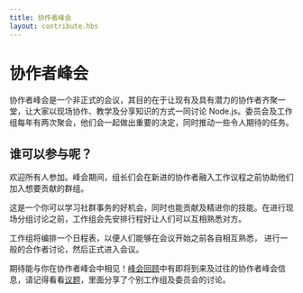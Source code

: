 ```yaml
---
title: 协作者峰会
layout: contribute.hbs
---
```


# 协作者峰会

协作者峰会是一个非正式的会议，其目的在于让现有及具有潜力的协作者齐聚一堂，让大家以现场协作、教学及分享知识的方式一同讨论 Node.js。委员会及工作组每年有两次聚会，他们会一起做出重要的决定，同时推动一些令人期待的任务。

## 谁可以参与呢？

欢迎所有人参加。峰会期间，组长们会在新进的协作者融入工作议程之前协助他们加入想要贡献的群组。

这是一个你可以学习社群事务的好机会，同时也能贡献及精进你的技能。在进行现场分组讨论之前，工作组会先安排行程好让人们可以互相熟悉对方。

工作组将编排一个日程表，以便人们能够在会议开始之前各自相互熟悉， 进行一般的合作者讨论，然后正式进入会议。

期待能与你在协作者峰会中相见！[峰会回顾](https://github.com/nodejs/summit)中有即将到来及过往的协作者峰会信息，请记得看看[议题](https://github.com/nodejs/summit/issues)，里面分享了个别工作组及委员会的讨论。
